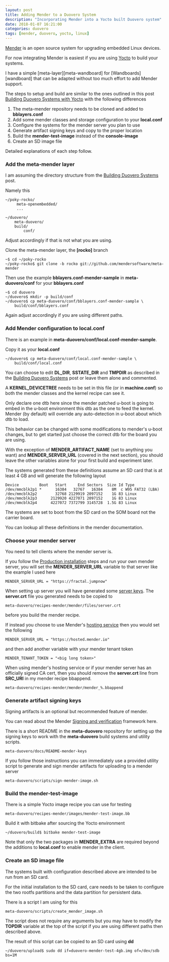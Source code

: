 ```yaml
---
layout: post
title: Adding Mender to a Duovero System
description: "Incorporating Mender into a Yocto built Duovero system"
date: 2018-01-07 16:21:00
categories: duovero 
tags: [mender, duovero, yocto, linux]
---
```


[Mender][mender-io] is an open source system for upgrading embedded Linux devices.

For now integrating Mender is easiest if you are using [Yocto][yocto] to build your systems.

I have a simple [meta-layer][meta-wandboard] for [Wandboards][wandboard] that can be adapted without too much effort to add Mender support.

The steps to setup and build are similar to the ones outlined in this post [Building Duovero Systems with Yocto][duovero-yocto] with the following differences   

1. The meta-mender repository needs to be cloned and added to **bblayers.conf**
2. Add some mender classes and storage configuration to your **local.conf**
3. Configure the systems for the mender server you plan to use
4. Generate artifact signing keys and copy to the proper location
5. Build the **mender-test-image** instead of the **console-image**
6. Create an SD image file

Detailed explanations of each step follow.

### Add the meta-mender layer

I am assuming the directory structure from the [Building Duovero Systems][duovero-yocto] post.

Namely this

    ~/poky-rocko/
         meta-openembedded/
         ...

    ~/duovero/
        meta-duovero/
        build/
            conf/

Adjust accordingly if that is not what you are using.

Clone the meta-mender layer, the **[rocko]** branch

    ~$ cd ~/poky-rocko
    ~/poky-rocko$ git clone -b rocko git://github.com/mendersoftware/meta-mender

Then use the example **bblayers.conf-mender-sample** in **meta-duovero/conf** for your **bblayers.conf**

    ~$ cd duovero
    ~/duovero$ mkdir -p build/conf
    ~/duovero$ cp meta-duovero/conf/bblayers.conf-mender-sample \
        build/conf/bblayers.conf

Again adjust accordingly if you are using different paths.

### Add Mender configuration to local.conf

There is an example in **meta-duovero/conf/local.conf-mender-sample**.

Copy it as your **local.conf**

    ~/duovero$ cp meta-duovero/conf/local.conf-mender-sample \
        build/conf/local.conf

You can choose to edit **DL\_DIR**, **SSTATE\_DIR** and **TMPDIR** as described in the [Building Duovero Systems][duovero-yocto] post or leave them alone and commented.

A **KERNEL\_DEVICETREE** needs to be set in this file (or in **machine.conf**) so both the mender classes and the kernel recipe can see it. 

Only declare one dtb here since the mender patched u-boot is going to embed in the u-boot environment this dtb as the one to feed the kernel. Mender (by default) will override any auto-detection in u-boot about which dtb to load. 

This behavior can be changed with some modifications to mender's u-boot changes, but to get started just choose the correct dtb for the board you are using.

With the exception of **MENDER\_ARTIFACT\_NAME** (set to anything you want) and **MENDER\_SERVER\_URL** (covered in the next section), you should leave the other variables alone for your first build and experiment later.

The systems generated from these definitions assume an SD card that is at least 4 GB and will generate the following layout

    Device         Boot   Start     End Sectors  Size Id Type
    /dev/mmcblk2p1 *      16384   32767   16384    8M  c W95 FAT32 (LBA)
    /dev/mmcblk2p2        32768 2129919 2097152    1G 83 Linux
    /dev/mmcblk2p3      2129920 4227071 2097152    1G 83 Linux
    /dev/mmcblk2p4      4227072 7372799 3145728  1.5G 83 Linux

The systems are set to boot from the SD card on the SOM board not the carrier board.

You can lookup all these definitions in the mender documentation.

### Choose your mender server

You need to tell clients where the mender server is.

If you follow the [Production installation][mender-server-production-install] steps and run your own mender server, you will set the **MENDER\_SERVER\_URL** variable to that server like the example I used here

    MENDER_SERVER_URL = "https://fractal.jumpnow"

When setting up server you will have generated some [server keys][server-keys]. The **server.crt** file you generated needs to be copied to

    meta-duovero/recipes-mender/mender/files/server.crt

before you build the mender recipe.

If instead you choose to use Mender's [hosting service][hosted-mender-io-signup] then you would set the following

    MENDER_SERVER_URL = "https://hosted.mender.io"

and then add another variable with your mender tenant token

    MENDER_TENANT_TOKEN = "<big long token>" 

When using mender's hosting service or if your mender server has an officially signed CA cert, then you should remove the **server.crt** line from **SRC_URI** in my mender recipe bbappend.

    meta-duovero/recipes-mender/mender/mender_%.bbappend

### Generate artifact signing keys

Signing artifacts is an optional but recommended feature of mender.

You can read about the Mender [Signing and verification][signing-and-verification] framework here.

There is a short README in the **meta-duovero** repository for setting up the signing keys to work with the **meta-duovero** build systems and utility scripts.

    meta-duovero/docs/README-mender-keys

If you follow those instructions you can immediately use a provided utility script to generate and sign mender artifacts for uploading to a mender server

    meta-duovero/scripts/sign-mender-image.sh
 
### Build the mender-test-image

There is a simple Yocto image recipe you can use for testing

    meta-duovero/recipes-mender/images/mender-test-image.bb

Build it with bitbake after sourcing the Yocto environment

    ~/duovero/build$ bitbake mender-test-image 

Note that only the two packages in **MENDER\_EXTRA** are required beyond the additions to **local.conf** to enable mender in the client.

### Create an SD image file

The systems built with configuration described above are intended to be run from an SD card.

For the initial installation to the SD card, care needs to be taken to configure the two rootfs partitions and the data partition for persistent data.

There is a script I am using for this

    meta-duovero/scripts/create_mender_image.sh

The script does not require any arguments but you may have to modify the **TOPDIR** variable at the top of the script if you are using different paths then described above.

The result of this script can be copied to an SD card using **dd**

    ~/duovero/upload$ sudo dd if=duovero-mender-test-4gb.img of=/dev/sdb bs=1M  



[mender-io]: https://mender.io/what-is-mender
[yocto]: https://www.yoctoproject.org/
[meta-duovero]: https://github.com/jumpnow/meta-wandboard
[duovero]: https://store.gumstix.com/coms/duovero-coms.html
[duovero-yocto]: http://www.jumpnowtek.com/gumstix-linux/Duovero-Systems-with-Yocto.html
[hosted-mender-io-signup]: https://mender.io/signup
[mender-server-production-install]: https://docs.mender.io/1.3/administration/production-installation
[server-keys]: https://docs.mender.io/1.3/administration/production-installation#certificates-and-keys
[signing-and-verification]: https://docs.mender.io/1.3/artifacts/signing-and-verification